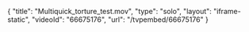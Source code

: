 {
    "title": "Multiquick_torture_test.mov",
    "type": "solo",
    "layout": "iframe-static",
    "videoId": "66675176",
    "url": "\/tvpembed\/66675176"
}